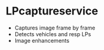 # LPcaptureservice

- Captures image frame by frame
- Detects vehicles and resp LPs
- Image enhancements
